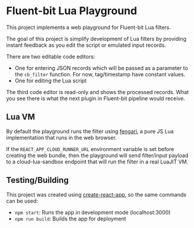 # Fluent-bit Lua Playground

This project implements a web playground for Fluent-bit Lua filters.

The goal of this project is simplify development of Lua filters by providing
instant feedback as you edit the script or emulated input records. 

There are two editable code editors:

- One for entering JSON records which will be passed as a parameter to the
  `cb_filter` function. For now, tag/timestamp have constant values.
- One for editing the Lua script

The third code editor is read-only and shows the processed records. What you
see there is what the next plugin in Fluent-bit pipeline would receive.

## Lua VM

By default the playground runs the filter using [fengari](https://fengari.io/),
a pure JS Lua implementation that runs in the web browser.

If the `REACT_APP_CLOUD_RUNNER_URL` environment variable is set before creating
the web bundle, then the playground will send filter/input payload to a
cloud-lua-sandbox endpoint that will run the filter in a real LuaJIT VM.

## Testing/Building

This project was created using
[create-react-app](https://create-react-app.dev/), so the same commands can be
used:

- `npm start`: Runs the app in development mode (localhost:3000)
- `npm run build`: Builds the app for deployment
